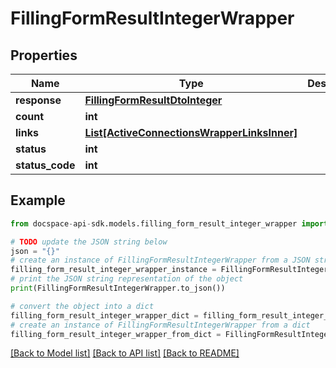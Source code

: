 # FillingFormResultIntegerWrapper

## Properties

Name | Type | Description | Notes
------------ | ------------- | ------------- | -------------
**response** | [**FillingFormResultDtoInteger**](FillingFormResultDtoInteger.md) |  | [optional] 
**count** | **int** |  | [optional] 
**links** | [**List[ActiveConnectionsWrapperLinksInner]**](ActiveConnectionsWrapperLinksInner.md) |  | [optional] 
**status** | **int** |  | [optional] 
**status_code** | **int** |  | [optional] 

## Example

```python
from docspace-api-sdk.models.filling_form_result_integer_wrapper import FillingFormResultIntegerWrapper

# TODO update the JSON string below
json = "{}"
# create an instance of FillingFormResultIntegerWrapper from a JSON string
filling_form_result_integer_wrapper_instance = FillingFormResultIntegerWrapper.from_json(json)
# print the JSON string representation of the object
print(FillingFormResultIntegerWrapper.to_json())

# convert the object into a dict
filling_form_result_integer_wrapper_dict = filling_form_result_integer_wrapper_instance.to_dict()
# create an instance of FillingFormResultIntegerWrapper from a dict
filling_form_result_integer_wrapper_from_dict = FillingFormResultIntegerWrapper.from_dict(filling_form_result_integer_wrapper_dict)
```
[[Back to Model list]](../README.md#documentation-for-models) [[Back to API list]](../README.md#documentation-for-api-endpoints) [[Back to README]](../README.md)


